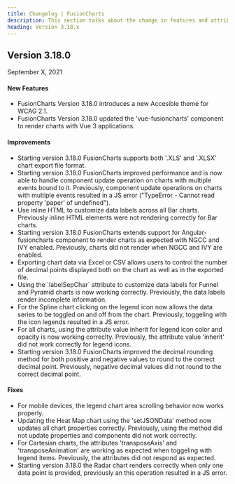```yaml
---
title: Changelog | FusionCharts
description: This section talks about the change in features and attributes with latest released version.
heading: Version 3.18.x
---
```


<h2 class="sub-heading">Version 3.18.0</h2>

<p class="release-date">September X, 2021</p>

<h4>New Features</h4>

-  FusionCharts Version 3.18.0 introduces a new Accesible theme for WCAG 2.1. 
-  FusionCharts Version 3.18.0 updated the 'vue-fusioncharts' component to render charts with Vue 3 applications. 

<h4>Improvements</h4>

- Starting version 3.18.0 FusionCharts supports both '.XLS' and '.XLSX' chart export file format.  
- Starting version 3.18.0 FusionCharts improved performance and is now able to handle component update operation on charts with multiple events bound to it. Previously, component update operations on charts with multiple events resulted in a JS error ("TypeError - Cannot read property 'paper' of undefined").
- Use inline HTML to customize data labels across all Bar charts. Previously inline HTML elements were not rendering correctly for Bar charts. 
- Starting version 3.18.0 FusionCharts extends support for Angular-fusioncharts component to render charts as expected with NGCC and IVY enabled. Previously, charts did not render when NGCC and IVY are enabled.  
- Exporting chart data via Excel or CSV allows users to control the number of decimal points displayed both on the chart as well as in the exported file.    
- Using the ´labelSepChar´ attribute to customize data labels for Funnel and Pyramid charts is now working correctly. Previously, the data labels render incomplete information.  
- For the Spline chart clicking on the legend icon now allows the data series to be toggled on and off from the chart. Previously, toggeling with the icon legends resulted in a JS error. 
- For all charts, using the attribute value inherit for legend icon color and opacity is now working correclty. Previously, the attribute value 'inherit' did not work correctly for legend icons. 
- Starting version 3.18.0 FusionCharts improved the decimal rounding method for both positive and negative values to round to the correct decimal point. Previously, negative decimal values did not round to the correct decimal point.  

<h4>Fixes</h4>

- For mobile devices, the legend chart area scrolling behavior now works properly. 
- Updating the Heat Map chart using the 'setJSONData' method now updates all chart properties correctly. Previously, using the method did not update properties and components did not work correctly. 
- For Cartesian charts, the attributes 'transposeAxis' and 'transposeAnimation' are working as expected when toggeling with legend items. Previously, the attributes did not respond as expected.  
- Starting version 3.18.0 the Radar chart renders correctly when only one data point is provided, previously an this operation resulted in a JS error. 
